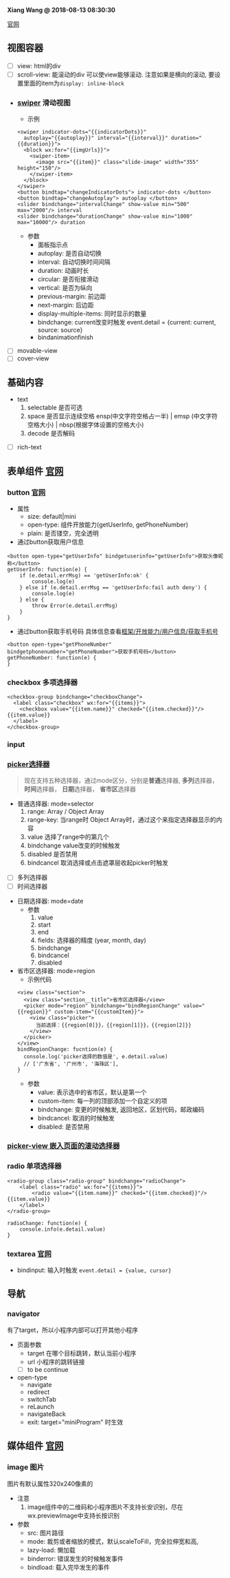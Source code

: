**Xiang Wang @ 2018-08-13 08:30:30**


[官网](https://developers.weixin.qq.com/miniprogram/dev/component/)

## 视图容器
* [ ] view: html的div
* [ ] scroll-view: 能滚动的div
可以使view能够滚动. 注意如果是横向的滚动, 要设置里面的item为`display: inline-block`
* ### [swiper](https://mp.weixin.qq.com/debug/wxadoc/dev/component/swiper.html) 滑动视图
    * 示例
    ```
    <swiper indicator-dots="{{indicatorDots}}"
      autoplay="{{autoplay}}" interval="{{interval}}" duration="{{duration}}">
      <block wx:for="{{imgUrls}}">
        <swiper-item>
          <image src="{{item}}" class="slide-image" width="355" height="150"/>
        </swiper-item>
      </block>
    </swiper>
    <button bindtap="changeIndicatorDots"> indicator-dots </button>
    <button bindtap="changeAutoplay"> autoplay </button>
    <slider bindchange="intervalChange" show-value min="500" max="2000"/> interval
    <slider bindchange="durationChange" show-value min="1000" max="10000"/> duration
    ```
    * 参数
        * 面板指示点
        * autoplay: 是否自动切换
        * interval: 自动切换时间间隔
        * duration: 动画时长
        * circular: 是否衔接滑动
        * vertical: 是否为纵向
        * previous-margin: 前边距
        * next-margin: 后边距
        * display-multiple-items: 同时显示的数量
        * bindchange: current改变时触发 event.detail = {current: current, source: source}
        * bindanimationfinish
* [ ] movable-view
* [ ] cover-view

## 基础内容
* text
    1. selectable 是否可选
    2. space 是否显示连续空格 ensp(中文字符空格占一半) | emsp (中文字符空格大小) | nbsp(根据字体设置的空格大小)
    3. decode 是否解码
* [ ] rich-text

## 表单组件 [官网](https://developers.weixin.qq.com/miniprogram/dev/component/button.html)

### button [官网](https://developers.weixin.qq.com/miniprogram/dev/component/button.html)
* 属性
    * size: default|mini
    * open-type: 组件开放能力(getUserInfo, getPhoneNumber)
    * plain: 是否镂空，完全透明
* 通过button获取用户信息  
```
<button open-type="getUserInfo" bindgetuserinfo="getUserInfo">获取头像昵称</button>
getUserInfo: function(e) {
    if (e.detail.errMsg) == 'getUserInfo:ok' {
        console.log(e)
    } else if (e.detail.errMsg == 'getUserInfo:fail auth deny') {
        console.log(e)
    } else {
        throw Error(e.detail.errMsg)
    }
}
```
* 通过button获取手机号码
具体信息查看[框架/开放能力/用户信息/获取手机号](./框架.md#用户信息)
```
<button open-type="getPhoneNumber" bindgetphonenumber="getPhoneNumber">获取手机号码</button>
getPhoneNumber: function(e) {
}
```

### checkbox 多项选择器
```
<checkbox-group bindchange="checkboxChange">
  <label class="checkbox" wx:for="{{items}}">
    <checkbox value="{{item.name}}" checked="{{item.checked}}"/>{{item.value}}
  </label>
</checkbox-group>
```

### input

### [picker选择器](https://developers.weixin.qq.com/miniprogram/dev/component/picker.html)
> 现在支持五种选择器，通过mode区分，分别是**普通**选择器, **多列**选择器，**时间**选择器， **日期**选择器， **省市区**选择器

* 普通选择器: mode=selector
    1. range: Array / Object Array
    2. range-key: 当range时 Object Array时，通过这个来指定选择器显示的内容
    3. value 选择了range中的第几个
    4. bindchange value改变的时候触发
    5. disabled 是否禁用
    6. bindcancel 取消选择或点击遮罩层收起picker时触发
* [ ] 多列选择器
* [ ] 时间选择器
* 日期选择器: mode=date
    * 参数
        1. value
        2. start
        3. end
        4. fields: 选择器的精度 (year, month, day)
        5. bindchange
        6. bindcancel
        7. disabled
* 省市区选择器: mode=region
    * 示例代码
    ```
    <view class="section">
      <view class="section__title">省市区选择器</view>
      <picker mode="region" bindchange="bindRegionChange" value="{{region}}" custom-item="{{customItem}}">
        <view class="picker">
          当前选择：{{region[0]}}，{{region[1]}}，{{region[2]}}
        </view>
      </picker>
    </view>
    bindRegionChange: fucntion(e) {
      console.log('picker选择的数值是', e.detail.value)
      // ['广东省', '广州市', '海珠区'],
    }
    ```
    * 参数
        * value: 表示选中的省市区，默认是第一个
        * custom-item: 每一列的顶部添加一个自定义的项
        * bindchange: 变更的时候触发, 返回地区，区划代码，邮政编码
        * bindcancel: 取消的时候触发
        * disabled: 是否禁用

### [picker-view 嵌入页面的滚动选择器](https://developers.weixin.qq.com/miniprogram/dev/component/picker-view.html)

### radio 单项选择器
```
<radio-group class="radio-group" bindchange="radioChange">
    <label class="radio" wx:for="{{items}}">
        <radio value="{{item.name}}" checked="{{item.checked}}"/>{{item.value}}
    </label>
</radio-group>

radioChange: function(e) {
    console.info(e.detail.value)
}
```

### textarea [官网](https://developers.weixin.qq.com/miniprogram/dev/component/textarea.html)
* bindinput: 输入时触发 `event.detail = {value, cursor}`

## 导航
### navigator
有了target，所以小程序内部可以打开其他小程序
* 页面参数
    * target 在哪个目标跳转，默认当前小程序
    * url 小程序的跳转链接
    * [ ] to be continue
* open-type
    * navigate
    * redirect
    * switchTab
    * reLaunch
    * navigateBack
    * exit: target="miniProgram" 时生效

## 媒体组件 [官网](https://developers.weixin.qq.com/miniprogram/dev/component/audio.html)
### image 图片
图片有默认属性320x240像素的
* 注意
    1. image组件中的二维码和小程序图片不支持长安识别，尽在wx.previewImage中支持长按识别
* 参数
    * src: 图片路径
    * mode: 裁剪或者缩放的模式，默认scaleToFill，完全拉伸宽和高, 
    * lazy-load: 懒加载
    * binderror: 错误发生的时候触发事件
    * bindload: 载入完毕发生的事件
